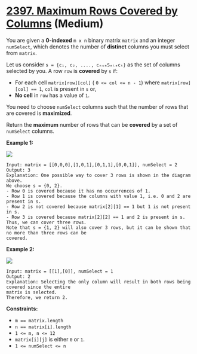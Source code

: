 # [2397. Maximum Rows Covered by Columns][link] (Medium)

[link]: https://leetcode.com/problems/maximum-rows-covered-by-columns/

You are given a **0-indexed** `m x n` binary matrix `matrix` and an integer `numSelect`, which
denotes the number of **distinct** columns you must select from `matrix`.

Let us consider `s = {c₁, c₂, ...., cₙᵤₘSₑₗₑcₜ}` as the set of columns selected by you. A row `row`
is **covered** by `s` if:

- For each cell `matrix[row][col]` ( `0 <= col <= n - 1`) where `matrix[row][col] == 1`, `col` is
present in `s` or,
- **No cell** in `row` has a value of `1`.

You need to choose `numSelect` columns such that the number of rows that are covered is
**maximized**.

Return the **maximum** number of rows that can be **covered** by a set of  `numSelect` columns.

**Example 1:**

![](https://assets.leetcode.com/uploads/2022/07/14/rowscovered.png)

```
Input: matrix = [[0,0,0],[1,0,1],[0,1,1],[0,0,1]], numSelect = 2
Output: 3
Explanation: One possible way to cover 3 rows is shown in the diagram above.
We choose s = {0, 2}.
- Row 0 is covered because it has no occurrences of 1.
- Row 1 is covered because the columns with value 1, i.e. 0 and 2 are present in s.
- Row 2 is not covered because matrix[2][1] == 1 but 1 is not present in s.
- Row 3 is covered because matrix[2][2] == 1 and 2 is present in s.
Thus, we can cover three rows.
Note that s = {1, 2} will also cover 3 rows, but it can be shown that no more than three rows can be
covered.
```

**Example 2:**

![](https://assets.leetcode.com/uploads/2022/07/14/rowscovered2.png)

```
Input: matrix = [[1],[0]], numSelect = 1
Output: 2
Explanation: Selecting the only column will result in both rows being covered since the entire
matrix is selected.
Therefore, we return 2.
```

**Constraints:**

- `m == matrix.length`
- `n == matrix[i].length`
- `1 <= m, n <= 12`
- `matrix[i][j]` is either `0` or `1`.
- `1 <= numSelect <= n`
